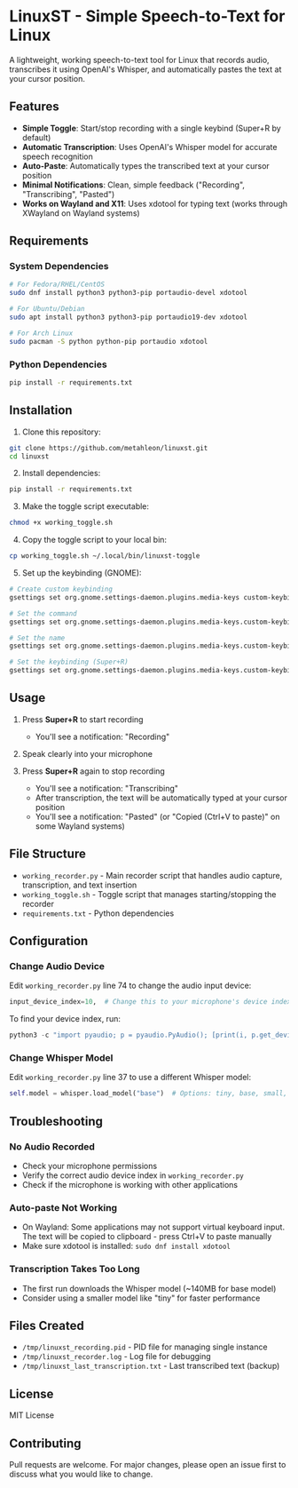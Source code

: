 # LinuxST - Simple Speech-to-Text for Linux

A lightweight, working speech-to-text tool for Linux that records audio, transcribes it using OpenAI's Whisper, and automatically pastes the text at your cursor position.

## Features

- **Simple Toggle**: Start/stop recording with a single keybind (Super+R by default)
- **Automatic Transcription**: Uses OpenAI's Whisper model for accurate speech recognition
- **Auto-Paste**: Automatically types the transcribed text at your cursor position
- **Minimal Notifications**: Clean, simple feedback ("Recording", "Transcribing", "Pasted")
- **Works on Wayland and X11**: Uses xdotool for typing text (works through XWayland on Wayland systems)

## Requirements

### System Dependencies
```bash
# For Fedora/RHEL/CentOS
sudo dnf install python3 python3-pip portaudio-devel xdotool

# For Ubuntu/Debian
sudo apt install python3 python3-pip portaudio19-dev xdotool

# For Arch Linux
sudo pacman -S python python-pip portaudio xdotool
```

### Python Dependencies
```bash
pip install -r requirements.txt
```

## Installation

1. Clone this repository:
```bash
git clone https://github.com/metahleon/linuxst.git
cd linuxst
```

2. Install dependencies:
```bash
pip install -r requirements.txt
```

3. Make the toggle script executable:
```bash
chmod +x working_toggle.sh
```

4. Copy the toggle script to your local bin:
```bash
cp working_toggle.sh ~/.local/bin/linuxst-toggle
```

5. Set up the keybinding (GNOME):
```bash
# Create custom keybinding
gsettings set org.gnome.settings-daemon.plugins.media-keys custom-keybindings "['/org/gnome/settings-daemon/plugins/media-keys/custom-keybindings/linuxst-recorder/']"

# Set the command
gsettings set org.gnome.settings-daemon.plugins.media-keys.custom-keybinding:/org/gnome/settings-daemon/plugins/media-keys/custom-keybindings/linuxst-recorder/ command '/home/$USER/.local/bin/linuxst-toggle'

# Set the name
gsettings set org.gnome.settings-daemon.plugins.media-keys.custom-keybinding:/org/gnome/settings-daemon/plugins/media-keys/custom-keybindings/linuxst-recorder/ name 'LinuxST Recorder'

# Set the keybinding (Super+R)
gsettings set org.gnome.settings-daemon.plugins.media-keys.custom-keybinding:/org/gnome/settings-daemon/plugins/media-keys/custom-keybindings/linuxst-recorder/ binding '<Super>r'
```

## Usage

1. Press **Super+R** to start recording
   - You'll see a notification: "Recording"
   
2. Speak clearly into your microphone

3. Press **Super+R** again to stop recording
   - You'll see a notification: "Transcribing"
   - After transcription, the text will be automatically typed at your cursor position
   - You'll see a notification: "Pasted" (or "Copied (Ctrl+V to paste)" on some Wayland systems)

## File Structure

- `working_recorder.py` - Main recorder script that handles audio capture, transcription, and text insertion
- `working_toggle.sh` - Toggle script that manages starting/stopping the recorder
- `requirements.txt` - Python dependencies

## Configuration

### Change Audio Device
Edit `working_recorder.py` line 74 to change the audio input device:
```python
input_device_index=10,  # Change this to your microphone's device index
```

To find your device index, run:
```python
python3 -c "import pyaudio; p = pyaudio.PyAudio(); [print(i, p.get_device_info_by_index(i)['name']) for i in range(p.get_device_count())]"
```

### Change Whisper Model
Edit `working_recorder.py` line 37 to use a different Whisper model:
```python
self.model = whisper.load_model("base")  # Options: tiny, base, small, medium, large
```

## Troubleshooting

### No Audio Recorded
- Check your microphone permissions
- Verify the correct audio device index in `working_recorder.py`
- Check if the microphone is working with other applications

### Auto-paste Not Working
- On Wayland: Some applications may not support virtual keyboard input. The text will be copied to clipboard - press Ctrl+V to paste manually
- Make sure xdotool is installed: `sudo dnf install xdotool`

### Transcription Takes Too Long
- The first run downloads the Whisper model (~140MB for base model)
- Consider using a smaller model like "tiny" for faster performance

## Files Created

- `/tmp/linuxst_recording.pid` - PID file for managing single instance
- `/tmp/linuxst_recorder.log` - Log file for debugging
- `/tmp/linuxst_last_transcription.txt` - Last transcribed text (backup)

## License

MIT License

## Contributing

Pull requests are welcome. For major changes, please open an issue first to discuss what you would like to change.